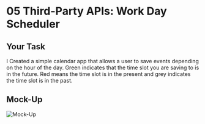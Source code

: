 # 05 Third-Party APIs: Work Day Scheduler

## Your Task

I Created a simple calendar app that allows a user to save events depending on the hour of the day.
Green indicates that the time slot you are saving to is in the future. Red means the time slot is in the present and grey indicates the time slot is in the past.

## Mock-Up

![Mock-Up]("mockup.PNG")

